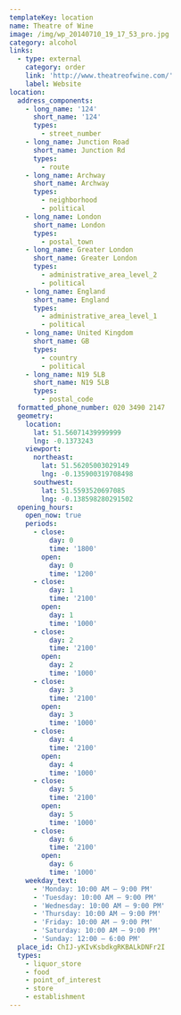 ```yaml
---
templateKey: location
name: Theatre of Wine
image: /img/wp_20140710_19_17_53_pro.jpg
category: alcohol
links:
  - type: external
    category: order
    link: 'http://www.theatreofwine.com/'
    label: Website
location:
  address_components:
    - long_name: '124'
      short_name: '124'
      types:
        - street_number
    - long_name: Junction Road
      short_name: Junction Rd
      types:
        - route
    - long_name: Archway
      short_name: Archway
      types:
        - neighborhood
        - political
    - long_name: London
      short_name: London
      types:
        - postal_town
    - long_name: Greater London
      short_name: Greater London
      types:
        - administrative_area_level_2
        - political
    - long_name: England
      short_name: England
      types:
        - administrative_area_level_1
        - political
    - long_name: United Kingdom
      short_name: GB
      types:
        - country
        - political
    - long_name: N19 5LB
      short_name: N19 5LB
      types:
        - postal_code
  formatted_phone_number: 020 3490 2147
  geometry:
    location:
      lat: 51.56071439999999
      lng: -0.1373243
    viewport:
      northeast:
        lat: 51.56205003029149
        lng: -0.135900319708498
      southwest:
        lat: 51.5593520697085
        lng: -0.138598280291502
  opening_hours:
    open_now: true
    periods:
      - close:
          day: 0
          time: '1800'
        open:
          day: 0
          time: '1200'
      - close:
          day: 1
          time: '2100'
        open:
          day: 1
          time: '1000'
      - close:
          day: 2
          time: '2100'
        open:
          day: 2
          time: '1000'
      - close:
          day: 3
          time: '2100'
        open:
          day: 3
          time: '1000'
      - close:
          day: 4
          time: '2100'
        open:
          day: 4
          time: '1000'
      - close:
          day: 5
          time: '2100'
        open:
          day: 5
          time: '1000'
      - close:
          day: 6
          time: '2100'
        open:
          day: 6
          time: '1000'
    weekday_text:
      - 'Monday: 10:00 AM – 9:00 PM'
      - 'Tuesday: 10:00 AM – 9:00 PM'
      - 'Wednesday: 10:00 AM – 9:00 PM'
      - 'Thursday: 10:00 AM – 9:00 PM'
      - 'Friday: 10:00 AM – 9:00 PM'
      - 'Saturday: 10:00 AM – 9:00 PM'
      - 'Sunday: 12:00 – 6:00 PM'
  place_id: ChIJ-yKIvKsbdkgRKBALkDNFr2I
  types:
    - liquor_store
    - food
    - point_of_interest
    - store
    - establishment
---
```

